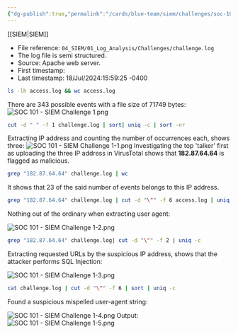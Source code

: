 ```yaml
---
{"dg-publish":true,"permalink":"/cards/blue-team/siem/challenges/soc-101-siem-challenge-1/"}
---
```


[[SIEM\|SIEM]]

- File reference: `04_SIEM/01_Log_Analysis/Challenges/challenge.log`
- The log file is semi structured.
- Source: Apache web server.
- First timestamp:
- Last timestamp: 18/Jul/2024:15:59:25 -0400


```bash
ls -lh access.log && wc access.log
```

There are 343 possible events with a file size of 71749 bytes:
![SOC 101 - SIEM Challenge 1.png](/img/user/cards/blue-team/siem/images/SOC%20101%20-%20SIEM%20Challenge%201.png)

```bash
cut -d " " -f 1 challenge.log | sort| uniq -c | sort -nr
```

Extracting IP address and counting the number of occurrences each, shows three:
![SOC 101 - SIEM Challenge 1-1.png](/img/user/cards/blue-team/siem/images/SOC%20101%20-%20SIEM%20Challenge%201-1.png)
Investigating the top 'talker' first as uploading the three IP address in VirusTotal shows that **182.87.64.64** is flagged as malicious.

```bash
grep "182.87.64.64" challenge.log | wc
```

It shows that 23 of the said number of events belongs to this IP address.

```bash
grep "182.87.64.64" challenge.log | cut -d "\"" -f 6 access.log | uniq -c
```

Nothing out of the ordinary when extracting user agent:

![SOC 101 - SIEM Challenge 1-2.png](/img/user/cards/blue-team/siem/images/SOC%20101%20-%20SIEM%20Challenge%201-2.png)
```bash
grep "182.87.64.64" challenge.log| cut -d "\"" -f 2 | uniq -c
```

Extracting requested URLs by the suspicious IP address, shows that the attacker performs SQL Injection:

![SOC 101 - SIEM Challenge 1-3.png](/img/user/cards/blue-team/siem/images/SOC%20101%20-%20SIEM%20Challenge%201-3.png)
```bash
cat challenge.log | cut -d "\"" -f 6 | sort | uniq -c
```

Found a suspicious mispelled user-agent string:

![SOC 101 - SIEM Challenge 1-4.png](/img/user/cards/blue-team/siem/images/SOC%20101%20-%20SIEM%20Challenge%201-4.png)
Output:
![SOC 101 - SIEM Challenge 1-5.png](/img/user/cards/blue-team/siem/images/SOC%20101%20-%20SIEM%20Challenge%201-5.png)